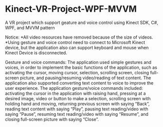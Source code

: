 # Kinect-VR-Project-WPF-MVVM
A VR project which support geature and voice control using Kinect SDK, C#, WPF, and MVVM pattern

Notice:
*All video resources have removed because of the size of videos.
*Using gesture and voice control need to connect to Microsoft Kinect device, 
 but the application also can support keyboard and mouse when Kinect Device is disconnected.

Gesture and voice commands:
The application used simple gestures and voices, in order to implement the basic functions of the application, 
such as activating the cursor, moving cursor, selection, scrolling screen, closing full-screen picture, 
and pausing/resuming video/reading of text content. 
The application also supported converting text content to voice to improve the user experience. 
The application gesture/voice commands included: activating the cursor in the application with raising hand, 
pressing at a desired image, video or button to make a selection, scrolling screen with holding hand and moving, 
returning previous screen with saying “Back”, reading text content with saying “Play”, pausing text reading/video with saying “Pause”, 
resuming text reading/video with saying “Resume”, and closing full-screen picture with saying “Close”.
